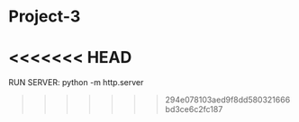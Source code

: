 # Project-3

<<<<<<< HEAD
=======
RUN SERVER: python -m http.server
>>>>>>> 294e078103aed9f8dd580321666bd3ce6c2fc187
